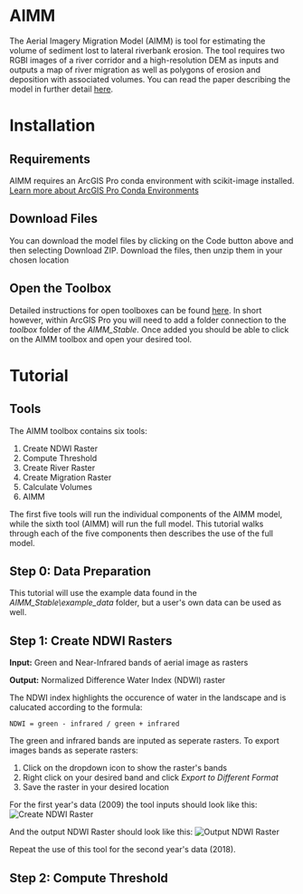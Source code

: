 # AIMM
The Aerial Imagery Migration Model (AIMM) is tool for estimating the volume of sediment lost to lateral riverbank erosion. The tool requires two RGBI images of a river corridor and a high-resolution DEM as inputs and outputs a map of river migration as well as polygons of erosion and deposition with associated volumes. You can read the paper describing the model in further detail [here](https://doi.org/10.1016/j.geomorph.2020.107313).

# Installation
## Requirements
AIMM requires an ArcGIS Pro conda environment with scikit-image installed. [Learn more about ArcGIS Pro Conda Environments](https://pro.arcgis.com/en/pro-app/arcpy/get-started/what-is-conda.htm)

## Download Files
You can download the model files by clicking on the Code button above and then selecting Download ZIP. Download the files, then unzip them in your chosen location

## Open the Toolbox
Detailed instructions for open toolboxes can be found [here](https://pro.arcgis.com/en/pro-app/help/projects/connect-to-a-toolbox.htm). In short however, within ArcGIS Pro you will need to add a folder connection to the *toolbox* folder of the *AIMM_Stable*. Once added you should be able to click on the AIMM toolbox and open your desired tool.

# Tutorial
## Tools
The AIMM toolbox contains six tools:
1. Create NDWI Raster
2. Compute Threshold
3. Create River Raster
4. Create Migration Raster
5. Calculate Volumes
6. AIMM

The first five tools will run the individual components of the AIMM model, while the sixth tool (AIMM) will run the full model. This tutorial walks through each of the five components then describes the use of the full model.

## Step 0: Data Preparation
This tutorial will use the example data found in the *AIMM_Stable\example_data* folder, but a user's own data can be used as well.

## Step 1: Create NDWI Rasters
**Input:** Green and Near-Infrared bands of aerial image as rasters

**Output:** Normalized Difference Water Index (NDWI) raster

The NDWI index highlights the occurence of water in the landscape and is calucated according to the formula:

    NDWI = green - infrared / green + infrared

The green and infrared bands are inputed as seperate rasters. To export images bands as seperate rasters:
1. Click on the dropdown icon to show the raster's bands
2. Right click on your desired band and click *Export to Different Format*
3. Save the raster in your desired location

For the first year's data (2009) the tool inputs should look like this:
![Create NDWI Raster](/assets/create_ndwi.jpg)

And the output NDWI Raster should look like this:
![Output NDWI Raster](/assets/out_ndwi.jpg)

Repeat the use of this tool for the second year's data (2018).

## Step 2: Compute Threshold